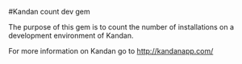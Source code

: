 #Kandan count dev gem

The purpose of this gem is to count the number of installations on a development environment of Kandan.

For more information on Kandan go to http://kandanapp.com/